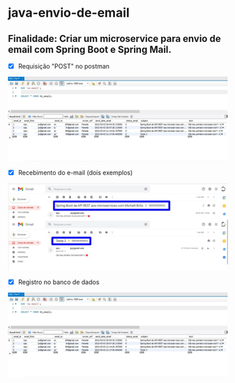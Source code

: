 # java-envio-de-email

## Finalidade: Criar um microservice para envio de email com Spring Boot e Spring Mail.


- [x] Requisição "POST" no postman

![](https://github.com/Pamt-o/java-envio-de-email/blob/main/imagem/banco.jpg)

- [x] Recebimento do e-mail (dois exemplos)

![](https://github.com/Pamt-o/java-envio-de-email/blob/main/imagem/email.jpg)

- [x] Registro no banco de dados

![](https://github.com/Pamt-o/java-envio-de-email/blob/main/imagem/banco.jpg)


